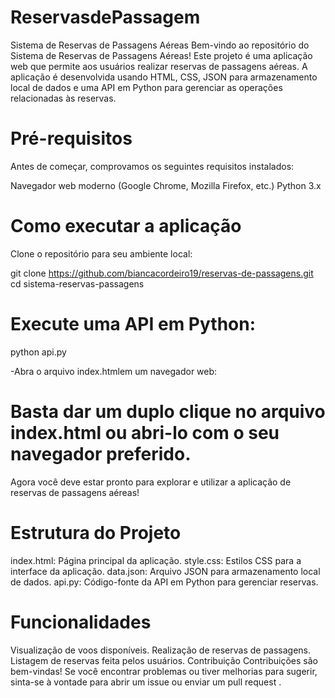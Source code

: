 # ReservasdePassagem
Sistema de Reservas de Passagens Aéreas
Bem-vindo ao repositório do Sistema de Reservas de Passagens Aéreas! Este projeto é uma aplicação web que permite aos usuários realizar reservas de passagens aéreas. A aplicação é desenvolvida usando HTML, CSS, JSON para armazenamento local de dados e uma API em Python para gerenciar as operações relacionadas às reservas.

# Pré-requisitos
Antes de começar, comprovamos os seguintes requisitos instalados:

Navegador web moderno (Google Chrome, Mozilla Firefox, etc.)
Python 3.x

# Como executar a aplicação

Clone o repositório para seu ambiente local:

git clone https://github.com/biancacordeiro19/reservas-de-passagens.git
cd sistema-reservas-passagens

# Execute uma API em Python:

python api.py

-Abra o arquivo index.htmlem um navegador web:

# Basta dar um duplo clique no arquivo index.html ou abri-lo com o seu navegador preferido.

Agora você deve estar pronto para explorar e utilizar a aplicação de reservas de passagens aéreas!

# Estrutura do Projeto

index.html: Página principal da aplicação.
style.css: Estilos CSS para a interface da aplicação.
data.json: Arquivo JSON para armazenamento local de dados.
api.py: Código-fonte da API em Python para gerenciar reservas.

# Funcionalidades

Visualização de voos disponíveis.
Realização de reservas de passagens.
Listagem de reservas feita pelos usuários.
Contribuição
Contribuições são bem-vindas! Se você encontrar problemas ou tiver melhorias para sugerir, sinta-se à vontade para abrir um issue ou enviar um pull request .







